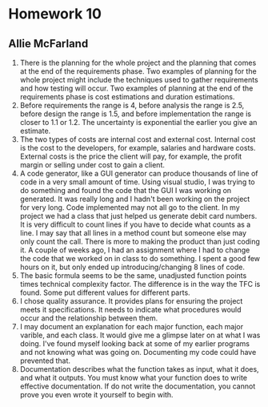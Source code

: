 # Homework 10
## Allie McFarland

1. There is the planning for the whole project and the planning that comes at the end of the requirements phase. Two examples of planning for the whole project might include the techniques used to gather requirements and how testing will occur. Two examples of planning at the end of the requirements phase is cost estimations and duration estimations.
2. Before requirements the range is 4, before analysis the range is 2.5, before design the range is 1.5, and before implementation the range is closer to 1.1 or 1.2. The uncertainty is exponential the earlier you give an estimate.
3. The two types of costs are internal cost and external cost. Internal cost is the cost to the developers, for example, salaries and hardware costs. External costs is the price the client will pay, for example, the profit margin or selling under cost to gain a client. 
4. A code generator, like a GUI generator can produce thousands of line of code in a very small amount of time. Using visual studio, I was trying to do something and found the code that the GUI I was working on generated. It was really long and I hadn't been working on the project for very long. Code implemented may not all go to the client. In my project we had a class that just helped us generate debit card numbers. It is very difficult to count lines if you have to decide what counts as a line. I may say that all lines in a method count but someone else may only count the call. There is more to making the product than just coding it. A couple of weeks ago, I had an assignment where I had to change the code that we worked on in class to do something. I spent a good few hours on it, but only ended up introducing/changing 8 lines of code.
5. The basic formula seems to be the same, unadjusted function points times technical complexity factor. The difference is in the way the TFC is found. Some put different values for different parts.
6. I chose quality assurance. It provides plans for ensuring the project meets it specifications. It needs to indicate what procedures would occur and the relationship between them. 
7. I may document an explanation for each major function, each major varible, and each class. It would give me a glimpse later on at what I was doing. I've found myself looking back at some of my earlier programs and not knowing what was going on. Documenting my code could have prevented that.
8. Documentation describes what the function takes as input, what it does, and what it outputs. You must know what your function does to write effective documentation. If do not write the documentation, you cannot prove you even wrote it yourself to begin with.